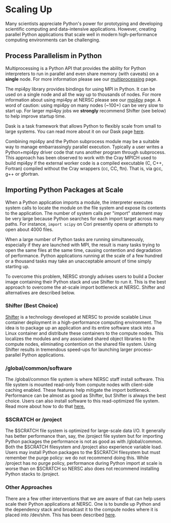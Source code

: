 # Scaling Up

Many scientists appreciate Python's power for prototyping and developing
scientific computing and data-intensive applications. However, creating
parallel Python applications that scale well in modern high-performance
computing environments can be challenging.

## Process Parallelism in Python

Multiprocessing is a Python API that provides the ability for Python
interpreters to run in parallel and even share memory (with caveats) on a
**single** node. For more information please see our
[multiprocessing](multiprocessing.md) page.

The mpi4py library provides bindings for using MPI in Python. It can be used on a
single node and all the way up to thousands of nodes. For more information
about using mpi4py at NERSC please see our [mpi4py](mpi4py.md) page. A word of
caution: using mpi4py on many nodes (~100+) can be very slow to start up. For larger mpi4py
jobs we **strongly** recommend Shifter (see below) to help improve startup time.

Dask is a task framework that allows Python to flexibly scale from small to large
systems. You can read more about it on our Dask page [here](dask.md).

Combining mpi4py and the Python subprocess module may be a suitable way to
manage embarrassingly parallel execution. Typically a user writes a
Python+mpi4py driver code that runs another program through subprocess.  This
approach has been observed to work with the Cray MPICH used to build mpi4py if
the external worker code is a compiled executable (C, C++, Fortran) compiled
without the Cray wrappers (cc, CC, ftn).  That is, via gcc, g++ or gfortran.

## Importing Python Packages at Scale

When a Python application imports a module, the interpreter executes system
calls to locate the module on the file system and expose its contents to the
application. The number of system calls per "import" statement may be very
large because Python searches for each import target across many paths.  For
instance, `import scipy` on Cori presently opens or attempts to open about 4000
files.

When a large number of Python tasks are running simultaneously, especially if
they are launched with MPI, the result is many tasks trying to open the same
files at the same time, causing contention and degradation of performance.
Python applications running at the scale of a few hundred or a thousand tasks
may take an unacceptable amount of time simply starting up.

To overcome this problem, NERSC strongly advises users to build a Docker image
containing their Python stack and use Shifter to run it.  This is the best
approach to overcome the at-scale import bottleneck at NERSC.  Shifter and
alternatives are described below.

### Shifter (Best Choice)

[Shifter](../../shifter/overview.md) is a technology developed at NERSC to
provide scalable Linux container deployment in a high-performance computing
environment. The idea is to package up an application and its entire software
stack into a Linux container and distribute these containers to the compute
nodes. This localizes the modules and any associated shared object libraries
to the compute nodes, eliminating contention on the shared file system. Using
Shifter results in tremendous speed-ups for launching larger process-parallel
Python applications.

### /global/common/software

The /global/common file system is where NERSC staff install software.  This
file system is mounted read-only from compute nodes with client-side caching
enabled.  These features help mitigate the import bottleneck.  Performance can
be almost as good as Shifter, but Shifter is always the best choice.  Users can
also install software to this read-optimized file system.  Read more about how
to do that [here.](../../../../filesystems/global-common)

### $SCRATCH or /project

The $SCRATCH file system is optimized for large-scale data I/O. It generally
has better performance than, say, the /project file system but for importing
Python packages the performance is not as good as with /global/common. Both the
$SCRATCH filesystem and /project also experience variable load.  Users may
install Python packages to the $SCRATCH filesystem but must remember the purge
policy: we do not recommend doing this.  While /project has no purge
policy, performance during Python import at scale is worse than on $SCRATCH so
NERSC also does not recommend installing Python stacks to /project.

### Other Approaches

There are a few other interventions that we are aware of that can help users
scale their Python applications at NERSC.  One is to bundle up Python and the
dependency stack and broadcast it to the compute nodes where it is placed into
/dev/shm.  This has been described
[here](https://github.com/rainwoodman/python-mpi-bcast).
